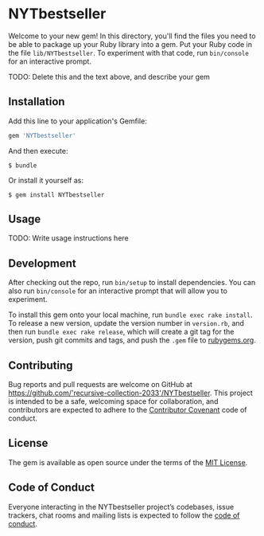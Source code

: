 # NYTbestseller

Welcome to your new gem! In this directory, you'll find the files you need to be able to package up your Ruby library into a gem. Put your Ruby code in the file `lib/NYTbestseller`. To experiment with that code, run `bin/console` for an interactive prompt.

TODO: Delete this and the text above, and describe your gem

## Installation

Add this line to your application's Gemfile:

```ruby
gem 'NYTbestseller'
```

And then execute:

    $ bundle

Or install it yourself as:

    $ gem install NYTbestseller

## Usage

TODO: Write usage instructions here

## Development

After checking out the repo, run `bin/setup` to install dependencies. You can also run `bin/console` for an interactive prompt that will allow you to experiment.

To install this gem onto your local machine, run `bundle exec rake install`. To release a new version, update the version number in `version.rb`, and then run `bundle exec rake release`, which will create a git tag for the version, push git commits and tags, and push the `.gem` file to [rubygems.org](https://rubygems.org).

## Contributing

Bug reports and pull requests are welcome on GitHub at https://github.com/'recursive-collection-2033'/NYTbestseller. This project is intended to be a safe, welcoming space for collaboration, and contributors are expected to adhere to the [Contributor Covenant](http://contributor-covenant.org) code of conduct.

## License

The gem is available as open source under the terms of the [MIT License](https://opensource.org/licenses/MIT).

## Code of Conduct

Everyone interacting in the NYTbestseller project’s codebases, issue trackers, chat rooms and mailing lists is expected to follow the [code of conduct](https://github.com/'recursive-collection-2033'/NYTbestseller/blob/master/CODE_OF_CONDUCT.md).
